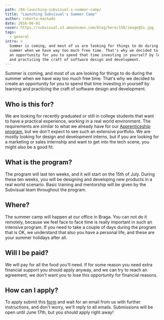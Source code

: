 ```yaml
---
path: /84-launching-subvisual-s-summer-camp/
title: "Launching Subvisual's Summer Camp"
author: roberto-machado
date: 2016-06-01
cover: https://subvisual.s3.amazonaws.com/blog/hero/150/image@2x.jpg
tags:
  - general
intro: >
  Summer is coming, and most of us are looking for things to do during the
  summer when we have way too much free time. That's why we decided to create
  an opportunity for you to spend that time investing in yourself by learning
  and practicing the craft of software design and development.
---
```


Summer is coming, and most of us are looking for things to do during the summer
when we have way too much free time. That's why we decided to create an
opportunity for you to spend that time investing in yourself by learning and
practicing the craft of software design and development.

## Who is this for?

We are looking for recently graduated or still in college students that want to
have a practical experience, working in a real world environment. The
requirements are similar to what we already have for our [Apprenticeship program](https://subvisual.co/apprenticeship/),
but we don't expect to see such an extensive portfolio. We are mostly looking for
design and development interns, but if you are looking for a marketing or sales
internship and want to get into the tech scene, you might also be a good fit.

## What is the program?

The program will last ten weeks, and it will start on the 15th of
July. During these ten weeks, you will be designing and developing new products
in a real world scenario. Basic training and mentorship will be given by the
Subvisual team throughout the program.

## Where?

The summer camp will happen at our office in Braga. You can not do it remotely,
because we feel face to face time is really important in such an intensive
program. If you need to take a couple of days during the program that is OK, we
understand that also you have a personal life, and these are your summer
holidays after all.

## Will I be paid?

We will pay for all the food you'll need. If for some reason you need extra
financial support you should apply anyway, and we can try to reach an agreement,
we don't want you to lose this opportunity for financial reasons.

## How can I apply?

To apply submit this [form](https://subvisual.typeform.com/to/FF8iTi) and wait for an email from us with further
instructions, and don't worry, we'll reply to all emails. Submissions will be
open until June 17th, but you should apply right away!
